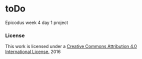 # toDo
Epicodus week 4 day 1 project
### License

This work is licensed under a [Creative Commons Attribution 4.0 International License.](http://creativecommons.org/licenses/by/4.0/) 2016

